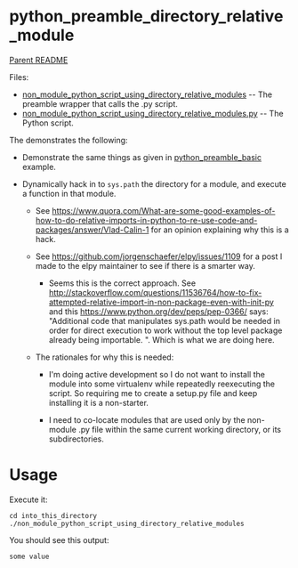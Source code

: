 python_preamble_directory_relative_module
=========================================

[Parent README](../README.md)

Files:

- [non_module_python_script_using_directory_relative_modules](non_module_python_script_using_directory_relative_modules) -- The preamble wrapper that calls the .py script.
- [non_module_python_script_using_directory_relative_modules.py](non_module_python_script_using_directory_relative_modules.py) -- The Python script.

The demonstrates the following:

- Demonstrate the same things as given
  in [python_preamble_basic](../python_preamble_basic/README.md)
  example.

- Dynamically hack in to `sys.path` the directory for a module, and
  execute a function in that module.

  - See
    https://www.quora.com/What-are-some-good-examples-of-how-to-do-relative-imports-in-python-to-re-use-code-and-packages/answer/Vlad-Calin-1
    for an opinion explaining why this is a hack.

  - See https://github.com/jorgenschaefer/elpy/issues/1109 for a post
    I made to the elpy maintainer to see if there is a smarter way.

    - Seems this is the correct approach. See http://stackoverflow.com/questions/11536764/how-to-fix-attempted-relative-import-in-non-package-even-with-init-py
      and this https://www.python.org/dev/peps/pep-0366/ says: "Additional
      code that manipulates sys.path would be needed in order for
      direct execution to work without the top level package already
      being importable. ". Which is what we are doing here.

  - The rationales for why this is needed:

    - I'm doing active development so I do not want to install the
      module into some virtualenv while repeatedly reexecuting the
      script. So requiring me to create a setup.py file and keep
      installing it is a non-starter.

    - I need to co-locate modules that are used only by the non-module
      .py file within the same current working directory, or its
      subdirectories.


Usage
=====

Execute it:

    cd into_this_directory
    ./non_module_python_script_using_directory_relative_modules

You should see this output:

    some value

